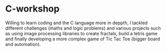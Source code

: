 # C-workshop
Willing to learn coding and the C language more in deppth, I tackled different challenges (maths and logic problems) and various projects such as using image processing libraries to create fractals, build a tetris game and finally developing a more complex game of Tic Tac Toe (bigger board and automation).
